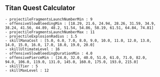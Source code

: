 ## Titan Quest Calculator

    - projectileFragmentsLaunchNumberMin : 9
    - offensiveSlowBleedingMin : [18.29, 21.6, 24.94, 28.26, 31.59, 34.9, 38.24, 41.56, 44.89, 48.2, 51.54, 54.86, 58.19, 61.51, 64.84, 74.81]
    - projectileFragmentsLaunchNumberMax : 11
    - projectileExplosionRadius : 1.5
    - skillManaCost : [5.0, 6.0, 7.0, 8.0, 9.0, 10.0, 11.0, 12.0, 13.0, 14.0, 15.0, 16.0, 17.0, 18.0, 19.0, 20.0]
    - skillUltimateLevel : 16
    - offensiveSlowBleedingDurationMin : 4.0
    - offensivePierceMin : [24.0, 32.0, 40.0, 51.0, 61.0, 71.0, 82.0, 94.0, 106.0, 119.0, 131.0, 145.0, 160.0, 175.0, 193.0, 215.0]
    - skillTier : 5
    - skillMaxLevel : 12
